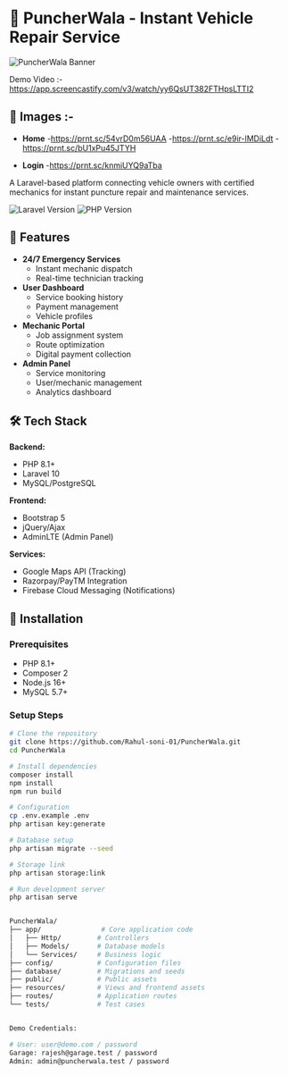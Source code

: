 # 🚗 PuncherWala - Instant Vehicle Repair Service

![PuncherWala Banner](public/images/banner.png) <!-- Add your banner image if available -->

Demo Video :- https://app.screencastify.com/v3/watch/yy6QsUT382FTHpsLTTI2

## 🌟 Images :-
- **Home**
     -https://prnt.sc/54vrD0m56UAA
     -https://prnt.sc/e9ir-lMDiLdt
     -https://prnt.sc/bU1xPu45JTYH

- **Login**
     -https://prnt.sc/knmiUYQ9aTba

A Laravel-based platform connecting vehicle owners with certified mechanics for instant puncture repair and maintenance services.

![Laravel Version](https://img.shields.io/badge/Laravel-10.x-orange.svg)
![PHP Version](https://img.shields.io/badge/PHP-8.1+-purple.svg)

## 🌟 Features

- **24/7 Emergency Services**
  - Instant mechanic dispatch
  - Real-time technician tracking
- **User Dashboard**
  - Service booking history
  - Payment management
  - Vehicle profiles
- **Mechanic Portal**
  - Job assignment system
  - Route optimization
  - Digital payment collection
- **Admin Panel**
  - Service monitoring
  - User/mechanic management
  - Analytics dashboard

## 🛠️ Tech Stack

**Backend:**
- PHP 8.1+
- Laravel 10
- MySQL/PostgreSQL

**Frontend:**
- Bootstrap 5
- jQuery/Ajax
- AdminLTE (Admin Panel)

**Services:**
- Google Maps API (Tracking)
- Razorpay/PayTM Integration
- Firebase Cloud Messaging (Notifications)

## 🚀 Installation

### Prerequisites
- PHP 8.1+
- Composer 2
- Node.js 16+
- MySQL 5.7+

### Setup Steps

```bash
# Clone the repository
git clone https://github.com/Rahul-soni-01/PuncherWala.git
cd PuncherWala

# Install dependencies
composer install
npm install
npm run build

# Configuration
cp .env.example .env
php artisan key:generate

# Database setup
php artisan migrate --seed

# Storage link
php artisan storage:link

# Run development server
php artisan serve


PuncherWala/
├── app/               # Core application code
│   ├── Http/         # Controllers
│   ├── Models/       # Database models
│   └── Services/     # Business logic
├── config/           # Configuration files
├── database/         # Migrations and seeds
├── public/           # Public assets
├── resources/        # Views and frontend assets
├── routes/           # Application routes
└── tests/            # Test cases


Demo Credentials:

# User: user@demo.com / password
Garage: rajesh@garage.test / password
Admin: admin@puncherwala.test / password